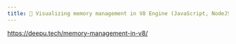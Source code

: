 ```yaml
---
title: 🚀 Visualizing memory management in V8 Engine (JavaScript, NodeJS, Deno, WebAssembly) | Technorage
---
```


https://deepu.tech/memory-management-in-v8/

